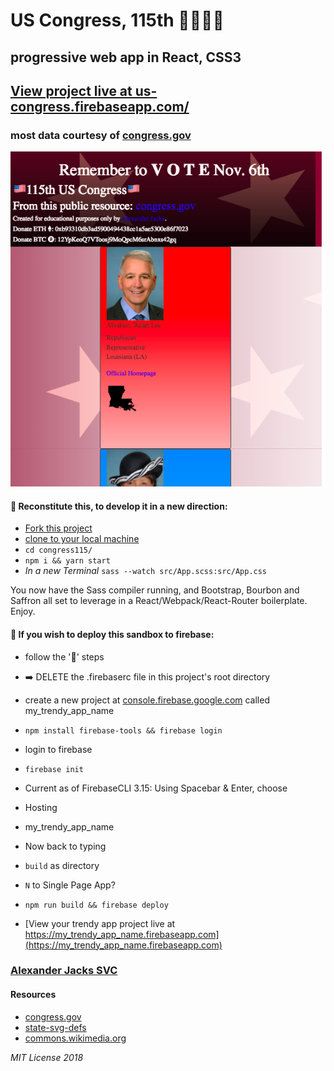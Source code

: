 # US Congress, 115th 🐍🇺🇸🤓
## progressive web app in React, CSS3

## [View project live at us-congress.firebaseapp.com/](https://us-congress.firebaseapp.com//)
### most data courtesy of [congress.gov](https://www.congress.gov)

![screenshot](/public/images/sshot2018Sept.png)

#### :construction: Reconstitute this, to develop it in a new direction:
- [Fork this project](https://help.github.com/articles/fork-a-repo/)
- [clone to your local machine](https://help.github.com/articles/cloning-a-repository/)
- ```cd congress115/```
- ```npm i && yarn start```
 - _In a new Terminal_
 ```sass --watch src/App.scss:src/App.css```

You now have the Sass compiler running, and Bootstrap, Bourbon and Saffron all set to leverage in a React/Webpack/React-Router boilerplate. Enjoy.

#### :rocket: If you wish to deploy this sandbox to firebase:
- follow the ':construction:' steps

- ➡️ DELETE the .firebaserc file in this project's root directory

- create a new project at [console.firebase.google.com](firebase) called my_trendy_app_name
- ```npm install firebase-tools && firebase login```
- login to firebase
- ```firebase init```
- Current as of FirebaseCLI 3.15: Using Spacebar & Enter, choose
 - Hosting
 - my_trendy_app_name
- Now back to typing
 - ```build``` as directory
 - ```N``` to Single Page App?

- ```npm run build && firebase deploy```
- [View your trendy app project live at https://my_trendy_app_name.firebaseapp.com](https://my_trendy_app_name.firebaseapp.com)


### [Alexander Jacks SVC](https://alexanderjacks.info)
#### Resources
- [congress.gov](https://www.congress.gov)
- [state-svg-defs](https://github.com/coryetzkorn/state-svg-defs)
- [commons.wikimedia.org](https://commons.wikimedia.org/wiki/File:Guam_topographic_map.svg)

_MIT License 2018_
